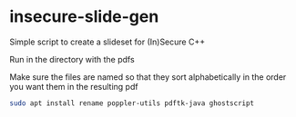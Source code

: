 # insecure-slide-gen
Simple script to create a slideset for (In)Secure C++

Run in the directory with the pdfs

Make sure the files are named so that they sort alphabetically in the order you want them in the resulting pdf

```bash
sudo apt install rename poppler-utils pdftk-java ghostscript
```
